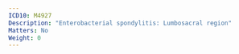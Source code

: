 ```yaml
---
ICD10: M4927
Description: "Enterobacterial spondylitis: Lumbosacral region"
Matters: No
Weight: 0
---
```


